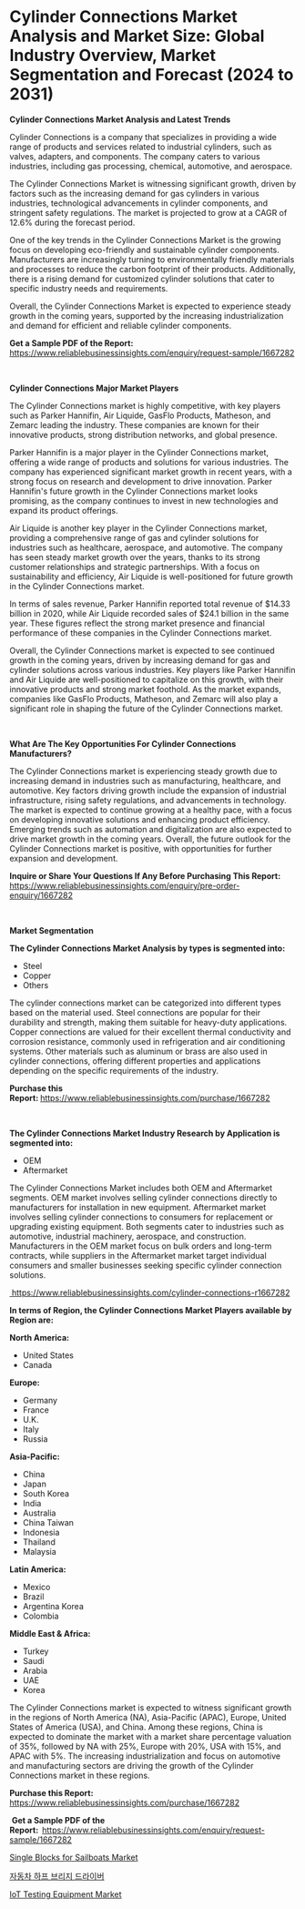 <p><h1>Cylinder Connections Market Analysis and Market Size: Global Industry Overview, Market Segmentation and Forecast (2024 to 2031)</h1></p><p><strong>Cylinder Connections Market Analysis and Latest Trends</strong></p>
<p><p>Cylinder Connections is a company that specializes in providing a wide range of products and services related to industrial cylinders, such as valves, adapters, and components. The company caters to various industries, including gas processing, chemical, automotive, and aerospace.</p><p>The Cylinder Connections Market is witnessing significant growth, driven by factors such as the increasing demand for gas cylinders in various industries, technological advancements in cylinder components, and stringent safety regulations. The market is projected to grow at a CAGR of 12.6% during the forecast period.</p><p>One of the key trends in the Cylinder Connections Market is the growing focus on developing eco-friendly and sustainable cylinder components. Manufacturers are increasingly turning to environmentally friendly materials and processes to reduce the carbon footprint of their products. Additionally, there is a rising demand for customized cylinder solutions that cater to specific industry needs and requirements.</p><p>Overall, the Cylinder Connections Market is expected to experience steady growth in the coming years, supported by the increasing industrialization and demand for efficient and reliable cylinder components.</p></p>
<p><strong>Get a Sample PDF of the Report:&nbsp;</strong> <a href="https://www.reliablebusinessinsights.com/enquiry/request-sample/1667282">https://www.reliablebusinessinsights.com/enquiry/request-sample/1667282</a></p>
<p>&nbsp;</p>
<p><strong>Cylinder Connections Major Market Players</strong></p>
<p><p>The Cylinder Connections market is highly competitive, with key players such as Parker Hannifin, Air Liquide, GasFlo Products, Matheson, and Zemarc leading the industry. These companies are known for their innovative products, strong distribution networks, and global presence.</p><p>Parker Hannifin is a major player in the Cylinder Connections market, offering a wide range of products and solutions for various industries. The company has experienced significant market growth in recent years, with a strong focus on research and development to drive innovation. Parker Hannifin's future growth in the Cylinder Connections market looks promising, as the company continues to invest in new technologies and expand its product offerings.</p><p>Air Liquide is another key player in the Cylinder Connections market, providing a comprehensive range of gas and cylinder solutions for industries such as healthcare, aerospace, and automotive. The company has seen steady market growth over the years, thanks to its strong customer relationships and strategic partnerships. With a focus on sustainability and efficiency, Air Liquide is well-positioned for future growth in the Cylinder Connections market.</p><p>In terms of sales revenue, Parker Hannifin reported total revenue of $14.33 billion in 2020, while Air Liquide recorded sales of $24.1 billion in the same year. These figures reflect the strong market presence and financial performance of these companies in the Cylinder Connections market.</p><p>Overall, the Cylinder Connections market is expected to see continued growth in the coming years, driven by increasing demand for gas and cylinder solutions across various industries. Key players like Parker Hannifin and Air Liquide are well-positioned to capitalize on this growth, with their innovative products and strong market foothold. As the market expands, companies like GasFlo Products, Matheson, and Zemarc will also play a significant role in shaping the future of the Cylinder Connections market.</p></p>
<p>&nbsp;</p>
<p><strong>What Are The Key Opportunities For Cylinder Connections Manufacturers?</strong></p>
<p><p>The Cylinder Connections market is experiencing steady growth due to increasing demand in industries such as manufacturing, healthcare, and automotive. Key factors driving growth include the expansion of industrial infrastructure, rising safety regulations, and advancements in technology. The market is expected to continue growing at a healthy pace, with a focus on developing innovative solutions and enhancing product efficiency. Emerging trends such as automation and digitalization are also expected to drive market growth in the coming years. Overall, the future outlook for the Cylinder Connections market is positive, with opportunities for further expansion and development.</p></p>
<p><strong>Inquire or Share Your Questions If Any Before Purchasing This Report:</strong> <a href="https://www.reliablebusinessinsights.com/enquiry/pre-order-enquiry/1667282">https://www.reliablebusinessinsights.com/enquiry/pre-order-enquiry/1667282</a></p>
<p>&nbsp;</p>
<p><strong>Market Segmentation</strong></p>
<p><strong>The Cylinder Connections Market Analysis by types is segmented into:</strong></p>
<p><ul><li>Steel</li><li>Copper</li><li>Others</li></ul></p>
<p><p>The cylinder connections market can be categorized into different types based on the material used. Steel connections are popular for their durability and strength, making them suitable for heavy-duty applications. Copper connections are valued for their excellent thermal conductivity and corrosion resistance, commonly used in refrigeration and air conditioning systems. Other materials such as aluminum or brass are also used in cylinder connections, offering different properties and applications depending on the specific requirements of the industry.</p></p>
<p><strong>Purchase this Report:&nbsp;</strong><a href="https://www.reliablebusinessinsights.com/purchase/1667282">https://www.reliablebusinessinsights.com/purchase/1667282</a></p>
<p>&nbsp;</p>
<p><strong>The Cylinder Connections Market Industry Research by Application is segmented into:</strong></p>
<p><ul><li>OEM</li><li>Aftermarket</li></ul></p>
<p><p>The Cylinder Connections Market includes both OEM and Aftermarket segments. OEM market involves selling cylinder connections directly to manufacturers for installation in new equipment. Aftermarket market involves selling cylinder connections to consumers for replacement or upgrading existing equipment. Both segments cater to industries such as automotive, industrial machinery, aerospace, and construction. Manufacturers in the OEM market focus on bulk orders and long-term contracts, while suppliers in the Aftermarket market target individual consumers and smaller businesses seeking specific cylinder connection solutions.</p></p>
<p><a href="https://www.reliablebusinessinsights.com/cylinder-connections-r1667282">&nbsp;https://www.reliablebusinessinsights.com/cylinder-connections-r1667282</a></p>
<p><strong>In terms of Region, the Cylinder Connections Market Players available by Region are:</strong></p>
<p>
    <p> <strong> North America: </strong>
        <ul>
            <li>United States</li>
            <li>Canada</li>
        </ul>
        </p> 
    <p> <strong> Europe: </strong>
        <ul>
            <li>Germany</li>
            <li>France</li>
            <li>U.K.</li>
            <li>Italy</li>
            <li>Russia</li>
        </ul>
        </p> 
    <p> <strong> Asia-Pacific: </strong>
        <ul>
            <li>China</li>
            <li>Japan</li>
            <li>South Korea</li>
            <li>India</li>
            <li>Australia</li>
            <li>China Taiwan</li>
            <li>Indonesia</li>
            <li>Thailand</li>
            <li>Malaysia</li>
        </ul>
        </p> 
    <p> <strong> Latin America: </strong>
        <ul>
            <li>Mexico</li>
            <li>Brazil</li>
            <li>Argentina Korea</li>
            <li>Colombia</li>
        </ul>
        </p> 
    <p> <strong> Middle East & Africa: </strong>
        <ul>
            <li>Turkey</li>
            <li>Saudi</li>
            <li>Arabia</li>
            <li>UAE</li>
            <li>Korea</li>
        </ul>
    </p>
    </p>
<p><p>The Cylinder Connections market is expected to witness significant growth in the regions of North America (NA), Asia-Pacific (APAC), Europe, United States of America (USA), and China. Among these regions, China is expected to dominate the market with a market share percentage valuation of 35%, followed by NA with 25%, Europe with 20%, USA with 15%, and APAC with 5%. The increasing industrialization and focus on automotive and manufacturing sectors are driving the growth of the Cylinder Connections market in these regions.</p></p>
<p><strong>Purchase this Report: </strong><a href="https://www.reliablebusinessinsights.com/purchase/1667282">https://www.reliablebusinessinsights.com/purchase/1667282</a></p>
<p>&nbsp;<strong>Get a Sample PDF of the Report:&nbsp;&nbsp;</strong><a href="https://www.reliablebusinessinsights.com/enquiry/request-sample/1667282">https://www.reliablebusinessinsights.com/enquiry/request-sample/1667282</a></p>
<p><strong></strong></p>
<p><p><a href="https://view.publitas.com/reportprime-1/single-blocks-for-sailboats-industry-analysis-report-its-market-size-share-trends-by-application-region-competitive-strategies-2024-2031/">Single Blocks for Sailboats Market</a></p><p><a href="https://github.com/risastia4/Market-Research-Report-List-1/blob/main/5414449171379.md">자동차 하프 브리지 드라이버</a></p><p><a href="https://github.com/cheribeninsig/Market-Research-Report-List-1/blob/main/iot-testing-equipment-market.md">IoT Testing Equipment Market</a></p></p>